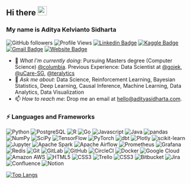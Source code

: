 ## Hi there  <a href="https://www.adityasidharta.com/"><img src="https://media.giphy.com/media/hvRJCLFzcasrR4ia7z/giphy.gif" width="25px"></a>

### My name is Aditya Kelvianto Sidharta

![GitHub followers](https://img.shields.io/github/followers/AdityaSidharta?style=social) 
![Profile Views](https://gpvc.arturio.dev/adityasidharta) 
[![Linkedin Badge](https://img.shields.io/badge/-adityasidharta-blue?style=flat-square&logo=Linkedin&logoColor=white&link=https://www.linkedin.com/in/adityasidharta/)](https://www.linkedin.com/in/adityasidharta/)
[![Kaggle Badge](https://img.shields.io/badge/-adityaksidharta-9cf?style=flat-square&logo=kaggle&logoColor=white&link=https://www.kaggle.com/adityaksidharta/)](https://www.kaggle.com/adityaksidharta/)
[![Gmail Badge](https://img.shields.io/badge/-hello@adityasidharta.com-c14438?style=flat-square&logo=Gmail&logoColor=white&link=mailto:hello@adityasidharta.com)](mailto:hello@adityasidharta.com)
[![Website Badge](https://img.shields.io/badge/-adityasidharta.com-03a57a?style=flat-square&logo=google&logoColor=white&link=https://adityasidharta.com)](https://adityasidharta.com)


- 🔭 *What I'm currently doing*: Pursuing Masters degree (Computer Science) [@columbia](https://www.columbia.edu/). Previous Experience: Data Scientist at [@gojek](https://www.gojek.com/en-id/), [@uCare-SG](https://www.ucare.ai/), [@teralytics](https://www.teralytics.net/)
- 💬 *Ask me about*: Data Science, Reinforcement Learning, Bayesian Statistics, Deep Learning, Causal Inference, Machine Learning, Data Analytics, Data Visualization
- 📫 *How to reach me*: Drop me an email at hello@adityasidharta.com. 


### ⚡ Languages and Frameworks

![Python](https://img.shields.io/badge/-Python-3776AB?style=flat-square&logo=Python&logoColor=white)
![PostgreSQL](https://img.shields.io/badge/-PostgreSQL-4169E1?style=flat-square&logo=PostgreSQL&logoColor=white)
![R](https://img.shields.io/badge/-R-276DC3?style=flat-square&logo=R&logoColor=white)
![Go](https://img.shields.io/badge/-Go-00ADD8?style=flat-square&logo=Go&logoColor=white)
![Javascript](https://img.shields.io/badge/-JavaScript-F7DF1E?style=flat-square&logo=JavaScript&logoColor=white)
![Java](https://img.shields.io/badge/-Java-007396?style=flat-square&logo=Java&logoColor=white)
![pandas](https://img.shields.io/badge/-pandas-150458?style=flat-square&logo=pandas&logoColor=white)
![NumPy](https://img.shields.io/badge/-NumPy-013243?style=flat-square&logo=NumPy&logoColor=white)
![SciPy](https://img.shields.io/badge/-SciPy-8CAAE6?style=flat-square&logo=SciPy&logoColor=white)
![TensorFlow](https://img.shields.io/badge/-TensorFlow-FF6F00?style=flat-square&logo=TensorFlow&logoColor=white)
![PyTorch](https://img.shields.io/badge/-PyTorch-EE4C2C?style=flat-square&logo=PyTorch&logoColor=white)
![dbt](https://img.shields.io/badge/-dbt-FF694B?style=flat-square&logo=dbt&logoColor=white)
![Plotly](https://img.shields.io/badge/-Plotly-3F4F75?style=flat-square&logo=Plotly&logoColor=white)
![scikit-learn](https://img.shields.io/badge/-scikitlearn-F7931E?style=flat-square&logo=scikitlearn&logoColor=white)
![Jupyter](https://img.shields.io/badge/-Jupyter-F37626?style=flat-square&logo=Jupyter&logoColor=white)
![Apache Spark](https://img.shields.io/badge/-ApacheSpark-E25A1C?style=flat-square&logo=ApacheSpark&logoColor=white)
![Apache Airflow](https://img.shields.io/badge/-ApacheAirflow-017CEE?style=flat-square&logo=ApacheAirflow&logoColor=white)
![Prometheus](https://img.shields.io/badge/-Prometheus-E6522C?style=flat-square&logo=Prometheus&logoColor=white)
![Grafana](https://img.shields.io/badge/-Grafana-F46800?style=flat-square&logo=Grafana&logoColor=white)
![Redis](https://img.shields.io/badge/-Redis-DC382D?style=flat-square&logo=Redis&logoColor=white)
![Git](https://img.shields.io/badge/-Git-F05032?style=flat-square&logo=Git&logoColor=white)
![GitLab](https://img.shields.io/badge/-GitLab-FCA121?style=flat-square&logo=GitLab&logoColor=white)
![GitHub](https://img.shields.io/badge/-GitHub-181717?style=flat-square&logo=GitHub&logoColor=white)
![CircleCI](https://img.shields.io/badge/-CircleCI-343434?style=flat-square&logo=CircleCI&logoColor=white)
![Docker](https://img.shields.io/badge/-Docker-2496ED?style=flat-square&logo=Docker&logoColor=white)
![Google Cloud](https://img.shields.io/badge/-GoogleCloud-4285F4?style=flat-square&logo=GoogleCloud&logoColor=white)
![Amazon AWS](https://img.shields.io/badge/-AmazonAWS-232F3E?style=flat-square&logo=AmazonAWS&logoColor=white)
![HTML5](https://img.shields.io/badge/-HTML5-E34F26?style=flat-square&logo=HTML5&logoColor=white)
![CSS3](https://img.shields.io/badge/-CSS3-1572B6?style=flat-square&logo=CSS3&logoColor=white)
![Trello](https://img.shields.io/badge/-Trello-0052CC?style=flat-square&logo=Trello&logoColor=white)
![CSS3](https://img.shields.io/badge/-CSS3-1572B6?style=flat-square&logo=CSS3&logoColor=white)
![Bitbucket](https://img.shields.io/badge/-Bitbucket-0052CC?style=flat-square&logo=Bitbucket&logoColor=white)
![Jira](https://img.shields.io/badge/-Jira-0052CC?style=flat-square&logo=Jira&logoColor=white)
![Confluence](https://img.shields.io/badge/-Confluence-172B4D?style=flat-square&logo=Confluence&logoColor=white)
![Notion](https://img.shields.io/badge/-Notion-000000?style=flat-square&logo=Notion&logoColor=white)

[![Top Langs](https://github-readme-stats.vercel.app/api/top-langs/?username=adityasidharta&hide=css,tcl,jupyter%20notebook)](https://github.com/anuraghazra/github-readme-stats)
